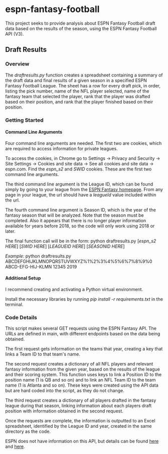 # espn-fantasy-football

This project seeks to provide analysis about ESPN Fantasy Football draft data based on the results of the season, using the ESPN Fantasy Football API (V3).

## Draft Results

### Overview

The *draftresults.py* function creates a spreadsheet containing a summary of the draft data and final results of a given season in a specified ESPN Fantasy Football League. The sheet has a row for every draft pick, in order, listing the pick number, name of the NFL player selected, name of the fantasy team that selected the player, rank that the player was drafted based on their position, and rank that the player finished based on their position.

### Getting Started

#### Command Line Arguments

Four command line arguments are needed. The first two are cookies, which are required to access information for private leagues.

To access the cookies, in Chrome go to Settings -> Privacy and Security -> Site Settings -> Cookies and site data -> See all cookies and site data -> espn.com. Find the *espn_s2* and *SWID* cookies. These are the first two command line arguments.

The third command line argument is the League ID, which can be found simply by going to your league from the [ESPN Fantasy homepage](https://www.espn.com/fantasy/football/). From any page in your league, the url should have a *leagueId* value included within the url.

The fourth command line argument is Season ID, which is the year of the fantasy season that will be analyzed. Note that the season must be completed. Also it appears that there is no longer player information available for years before 2018, so the code will only work using 2018 or later.

The final function call will be in the form: python draftresults.py [*espn_s2 HERE*] [*SWID HERE*] [*LEAGUEID HERE*] [*SEASONID HERE*]

*Example:* python draftresults.py ABCDEFGHIJKLMNOPQRSTUVWXYZ%1%2%3%4%5%6%7%8%9%0 ABCD-EFG-HIJ-KLMN 12345 2019

#### Additional Setup

I recommend creating and activating a Python virtual environment.

Install the necessary libraries by running *pip install -r requirements.txt* in the terminal.

### Code Details

This script makes several GET requests using the ESPN Fantasy API. The URLs are defined in main, with different endpoints based on the data being obtained. 

The first request gets information on the teams that year, creating a key that links a Team ID to that team's name.

The second request creates a dictionary of all NFL players and relevant fantasy information from the given year, based on the results of the league and their scoring system. This function uses keys to link a Position ID to the position name (1 is QB and so on) and to link an NFL Team ID to the team name (1 is Atlanta and so on). These keys were created using the API data but are hard coded into the script, as they do not change.

The third request creates a dictionary of all players drafted in the fantasy league during that season, linking information about each players draft position with information obtained in the second request.

Once the requests are complete, the information is outputted to an Excel spreadsheet, identified by the League ID and year, created in the same directory as the code.

ESPN does not have information on this API, but details can be found [here](https://stmorse.github.io/journal/espn-fantasy-v3.html) and [here](https://www.reddit.com/r/fantasyfootball/comments/ct4hf3/new_espn_api/).
